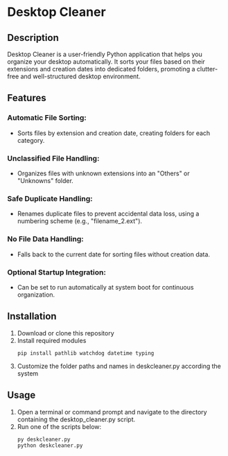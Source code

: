 # Desktop Cleaner

## Description

Desktop Cleaner is a user-friendly Python application that helps you organize your desktop automatically. It sorts your files based on their extensions and creation dates into dedicated folders, promoting a clutter-free and well-structured desktop environment.

## Features

### Automatic File Sorting: 
- Sorts files by extension and creation date, creating folders for each category.
### Unclassified File Handling: 
- Organizes files with unknown extensions into an "Others" or "Unknowns" folder.
### Safe Duplicate Handling: 
- Renames duplicate files to prevent accidental data loss, using a numbering scheme (e.g., "filename_2.ext").
### No File Data Handling: 
- Falls back to the current date for sorting files without creation data.
### Optional Startup Integration: 
- Can be set to run automatically at system boot for continuous organization.

## Installation
1. Download or clone this repository
2. Install required modules
   ```
   pip install pathlib watchdog datetime typing
   ```
3. Customize the folder paths and names in deskcleaner.py according the system

## Usage

1. Open a terminal or command prompt and navigate to the directory containing the desktop_cleaner.py script.
2. Run one of the scripts below:
   ```
   py deskcleaner.py
   python deskcleaner.py
   ```
